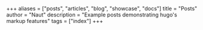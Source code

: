 +++
aliases = ["posts", "articles", "blog", "showcase", "docs"]
title = "Posts"
author = "Naut"
description = "Example posts demonstrating hugo's markup features"
tags = ["index"]
+++
